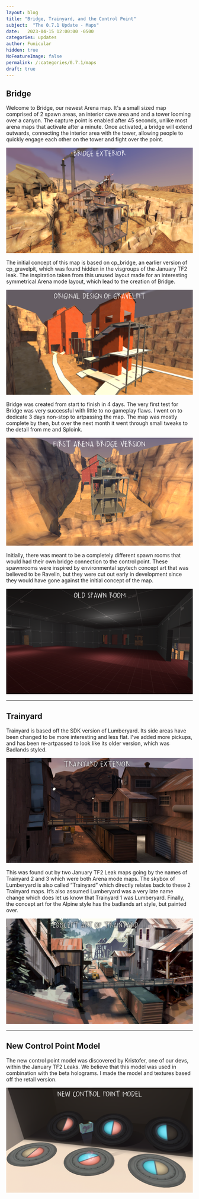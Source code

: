 ```yaml
---
layout: blog
title: "Bridge, Trainyard, and the Control Point"
subject:  "The 0.7.1 Update - Maps"
date:   2023-04-15 12:00:00 -0500
categories: updates
author: Funicular
hidden: true
NoFeatureImage: false
permalink: /:categories/0.7.1/maps
draft: true
---
```


## Bridge
Welcome to Bridge, our newest Arena map.
It's a small sized map comprised of 2 spawn areas, an interior cave area and and a tower looming over a canyon.
The capture point is enabled after 45 seconds, unlike most arena maps that activate after a minute. Once activated, a bridge will extend outwards, connecting the interior area with the tower, allowing people to quickly engage each other on the tower and fight over the point.

![](/assets/blog/update-071-maps/bridgeexterior.png)

The initial concept of this map is based on cp_bridge, an earlier version of cp_gravelpit, which was found hidden in the visgroups of the January TF2 leak. The inspiration taken from this unused layout made for an interesting symmetrical Arena mode layout, which lead to the creation of Bridge.

![](/assets/blog/update-071-maps/cpbridge.png)

Bridge was created from start to finish in 4 days. The very first test for Bridge was very successful with little to no gameplay flaws. 
I went on to dedicate 3 days non-stop to artpassing the map. The map was mostly complete by then, but over the next month it went through small tweaks to the detail from me and Sploink.

![](/assets/blog/update-071-maps/earlybridge.png)
  
Initially, there was meant to be a completely different spawn rooms that would had their own bridge connection to the control point. These spawnrooms were inspired by environmental spytech concept art that was believed to be Ravelin, but they were cut out early in development since they would have gone against the initial concept of the map.

![](/assets/blog/update-071-maps/oldspawn.png)

---

## Trainyard
Trainyard is based off the SDK version of Lumberyard. 
Its side areas have been changed to be more interesting and less flat. I've added more pickups, and has been re-artpassed to look like its older version, which was Badlands styled. 

![](/assets/blog/update-071-maps/trainyardexterior.png)

This was found out by two January TF2 Leak maps going by the names of Trainyard 2 and 3 which were both Arena mode maps. The skybox of Lumberyard is also called “Trainyard” which directly relates back to these 2 Trainyard maps. It’s also assumed Lumberyard was a very late name change which does let us know that Trainyard 1 was Lumberyard. Finally, the concept art for the Alpine style has the badlands art style, but painted over.
 
![](/assets/blog/update-071-maps/alpineconceptart.png)

---

## New Control Point Model
The new control point model was discovered by Kristofer, one of our devs, within the January TF2 Leaks. We believe that this model was used in combination with the beta holograms. I made the model and textures based off the retail version.

![](/assets/blog/update-071-maps/controlpointshowcase.png)
